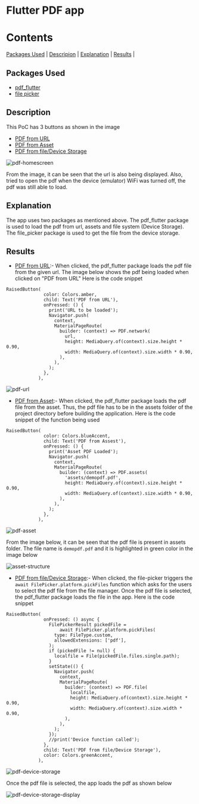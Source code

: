 # Flutter PDF app

# Contents
[Packages Used](#packages-used) | [Descripion](#descritpion) | [Explanation](#explanation) | [Results](#results) |

## Packages Used
* [pdf_flutter](https://pub.dev/packages/pdf_flutter) 
* [file picker](https://pub.dev/packages/file_picker)

## Description
This PoC has 3 buttons as shown in the image
* [PDF from URL](https://github.com/KK-MS/app_tutorial_flutter/blob/master/lib/29_flutter_pdf.dart)
* [PDF from Asset](https://github.com/KK-MS/app_tutorial_flutter/blob/master/lib/29_flutter_pdf.dart)
* [PDF from file/Device Storage](https://github.com/KK-MS/app_tutorial_flutter/blob/master/lib/29_flutter_pdf.dart)

![pdf-homescreen](https://user-images.githubusercontent.com/56631153/106457926-fc3eb100-648f-11eb-855f-ac4e1676000f.png)

From the image, it can be seen that the url is also being displayed. 
Also, tried to open the pdf when the device (emulator) WiFi was turned off, the pdf was still able to load.

## Explanation
The app uses two packages as mentioned above. The pdf_flutter package is used to load the pdf from url, assets and file system (Device Storage).
The file_picker package is used to get the file from the device storage.

## Results
* [PDF from URL](https://github.com/KK-MS/app_tutorial_flutter/blob/master/lib/29_flutter_pdf.dart):- When clicked, the pdf_flutter package loads the pdf file from the given url. The image below shows the pdf being loaded when clicked on "PDF from URL"
Here is the code snippet
```
RaisedButton(
              color: Colors.amber,
              child: Text('PDF from URL'),
              onPressed: () {
                print('URL to be loaded');
                Navigator.push(
                  context,
                  MaterialPageRoute(
                    builder: (context) => PDF.network(
                      url,
                      height: MediaQuery.of(context).size.height * 0.90,
                      width: MediaQuery.of(context).size.width * 0.90,
                    ),
                  ),
                );
              },
            ),
```       

![pdf-url](https://user-images.githubusercontent.com/56631153/106458339-84bd5180-6490-11eb-898f-f529c61719d0.png)

* [PDF from Asset](https://github.com/KK-MS/app_tutorial_flutter/blob/master/lib/29_flutter_pdf.dart):-  When clicked, the pdf_flutter package loads the pdf file from the asset. 
Thus, the pdf file has to be in the assets folder of the project directory before building the application. 
Here is the code snippet of the function being used
```
RaisedButton(
              color: Colors.blueAccent,
              child: Text('PDF from Assest'),
              onPressed: () {
                print('Asset PDF Loaded');
                Navigator.push(
                  context,
                  MaterialPageRoute(
                    builder: (context) => PDF.assets(
                      'assets/demopdf.pdf',
                      height: MediaQuery.of(context).size.height * 0.90,
                      width: MediaQuery.of(context).size.width * 0.90,
                    ),
                  ),
                );
              },
            ),
```
![pdf-asset](https://user-images.githubusercontent.com/56631153/106458675-057c4d80-6491-11eb-8f70-503fee6d85bd.png)

From the image below, it can be seen that the pdf file is present in assets folder. The file name is ```demopdf.pdf``` and it is highlighted in green color in the image below

![asset-structure](https://user-images.githubusercontent.com/56631153/106458767-23e24900-6491-11eb-808a-66cf30c77ae4.png)

* [PDF from file/Device Storage](https://github.com/KK-MS/app_tutorial_flutter/blob/master/lib/29_flutter_pdf.dart):- When clicked, the file-picker triggers the ```await FilePicker.platform.pickFiles``` function
which asks for the users to select the pdf file from the file manager. Once the pdf file is selected, the pdf_flutter package loads the file in the app.
Here is the code snippet
```
RaisedButton(
              onPressed: () async {
                FilePickerResult pickedFile =
                    await FilePicker.platform.pickFiles(
                  type: FileType.custom,
                  allowedExtensions: ['pdf'],
                );
                if (pickedFile != null) {
                  localfile = File(pickedFile.files.single.path);
                }
                setState(() {
                  Navigator.push(
                    context,
                    MaterialPageRoute(
                      builder: (context) => PDF.file(
                        localfile,
                        height: MediaQuery.of(context).size.height * 0.90,
                        width: MediaQuery.of(context).size.width * 0.90,
                      ),
                    ),
                  );
                });
                //print('Device function called');
              },
              child: Text('PDF from file/Device Storage'),
              color: Colors.greenAccent,
            ),
```
![pdf-device-storage](https://user-images.githubusercontent.com/56631153/106459387-111c4400-6492-11eb-8f73-01cf967a5fcc.png)

Once the pdf file is selected, the app loads the pdf as shown below


![pdf-device-storage-display](https://user-images.githubusercontent.com/56631153/106459439-24c7aa80-6492-11eb-9412-794aeda32f23.png)
